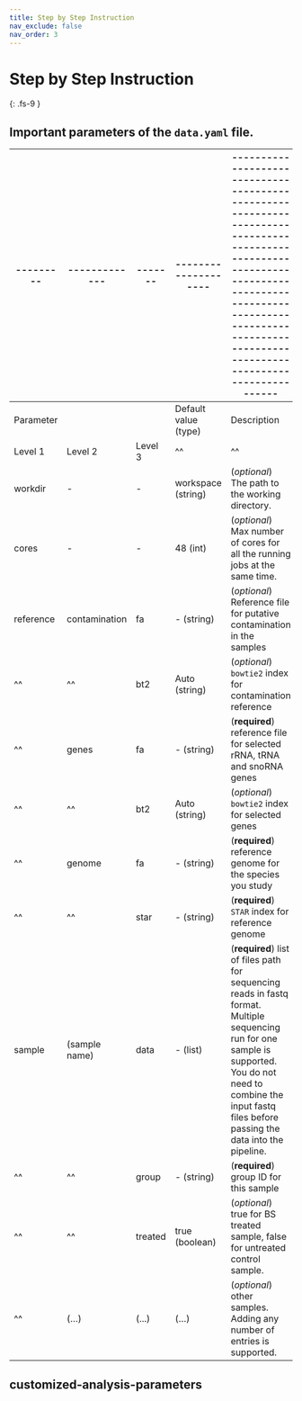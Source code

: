 ```yaml
---
title: Step by Step Instruction
nav_exclude: false
nav_order: 3
---
```


<!-- prettier-ignore-start -->
# Step by Step Instruction
{: .fs-9 }
<!-- prettier-ignore-end -->

## Important parameters of the `data.yaml` file.

| --------- | ------------- | ------- | -------------------- | ------------------------------------------------------------------------------------------------------------------------------------------------------------------------------------------------------------------------ |
| --------- | ------------- | ------- | -------------------- | ------------------------------------------------------------------------------------------------------------------------------------------------------------------------------------------------------------------------ |
| Parameter |               |         | Default value (type) | Description                                                                                                                                                                                                              |
| Level 1   | Level 2       | Level 3 | ^^                   | ^^                                                                                                                                                                                                                       |
| workdir   | -             | -       | workspace (string)   | (_optional_) The path to the working directory.                                                                                                                                                                          |
| cores     | -             | -       | 48 (int)             | (_optional_) Max number of cores for all the running jobs at the same time.                                                                                                                                              |
| reference | contamination | fa      | - (string)           | (_optional_) Reference file for putative contamination in the samples                                                                                                                                                    |
| ^^        | ^^            | bt2     | Auto (string)        | (_optional_) `bowtie2` index for contamination reference                                                                                                                                                                 |
| ^^        | genes         | fa      | - (string)           | (**required**) reference file for selected rRNA, tRNA and snoRNA genes                                                                                                                                                   |
| ^^        | ^^            | bt2     | Auto (string)        | (_optional_) `bowtie2` index for selected genes                                                                                                                                                                          |
| ^^        | genome        | fa      | - (string)           | (**required**) reference genome for the species you study                                                                                                                                                                |
| ^^        | ^^            | star    | - (string)           | (**required**) `STAR` index for reference genome                                                                                                                                                                         |
| sample    | (sample name) | data    | - (list)             | (**required**) list of files path for sequencing reads in fastq format. Multiple sequencing run for one sample is supported. You do not need to combine the input fastq files before passing the data into the pipeline. |
| ^^        | ^^            | group   | - (string)           | (**required**) group ID for this sample                                                                                                                                                                                  |
| ^^        | ^^            | treated | true (boolean)       | (_optional_) true for BS treated sample, false for untreated control sample.                                                                                                                                             |
| ^^        | (…)           | (...)   | (…)                  | (_optional_) other samples. Adding any number of entries is supported.                                                                                                                                                   |

## customized-analysis-parameters
